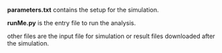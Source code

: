 **parameters.txt** contains the setup for the simulation.

**runMe.py** is the entry file to run the analysis.

other files are the input file for simulation or result files downloaded after the simulation.
